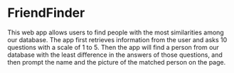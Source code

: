 # FriendFinder

This web app allows users to find people with the most similarities among our database. The app first retrieves information from the user and asks 10 questions with a scale of 1 to 5. Then the app will find a person from our database with the least difference in the answers of those questions, and then prompt the name and the picture of the matched person on the page.
